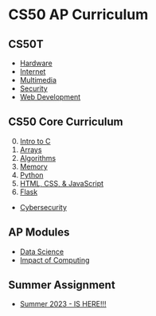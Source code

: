 # CS50 AP Curriculum

## CS50T

* [Hardware](/apcsp/curriculum/understanding_technology/hardware)
* [Internet](/apcsp/curriculum/understanding_technology/internet)
* [Multimedia](/apcsp/curriculum/understanding_technology/multimedia)
* [Security](/apcsp/curriculum/understanding_technology/security)
* [Web Development](https://cs50.harvard.edu/ap/2023/curriculum/technology/notes/web_development/)

## CS50 Core Curriculum

<ol start="0">
  <!-- <li><a href="/apcsp/curriculum/0/">Scratch</a></li> -->
  <li><a href="/apcsp/curriculum/0/">Intro to C</a></li>
  <li><a href="/apcsp/curriculum/1/">Arrays</a></li>
  <li><a href="/apcsp/curriculum/2/">Algorithms</a></li>
  <li><a href="/apcsp/curriculum/3/">Memory</a></li>
  <!-- <li><a href="/apcsp/curriculum/4/">Data Structures</a></li> -->
  <li><a href="/apcsp/curriculum/5/">Python</a></li>
  <!-- <li><a href="/apcsp/curriculum/6/">SQL</a></li> -->
  <li><a href="/apcsp/curriculum/7/">HTML, CSS, & JavaScript</a></li>
  <li><a href="/apcsp/curriculum/8/">Flask</a></li>
</ol>

* [Cybersecurity](https://cs50.harvard.edu/ap/2023/curriculum/x/weeks/cybersecurity/)

## AP Modules

* [Data Science](data_science)
* [Impact of Computing](impact_of_computing)

## Summer Assignment

* [Summer 2023 - IS HERE!!!](\apcsp\curriculum\summer-assignment)